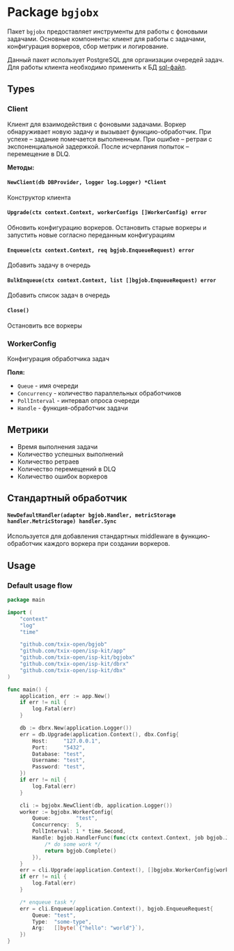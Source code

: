 # Package `bgjobx`

Пакет `bgjobx` предоставляет инструменты для работы с фоновыми задачами. Основные компоненты: клиент для работы с
задачами, конфигурация воркеров, сбор метрик и логирование.

Данный пакет использует PostgreSQL для организации очередей задач. Для работы клиента необходимо применить к БД [sql-файл](./migration/20220705201051_bgjob.sql).

## Types

### Client

Клиент для взаимодействия с фоновыми задачами. Воркер обнаруживает новую задачу и вызывает функцию-обработчик. При
успехе – задание помечается выполненным. При ошибке – ретраи с экспоненциальной задержкой. После исчерпания попыток –
перемещение в DLQ.

**Методы:**

#### `NewClient(db DBProvider, logger log.Logger) *Client`

Конструктор клиента

#### `Upgrade(ctx context.Context, workerConfigs []WorkerConfig) error`

Обновить конфигурацию воркеров. Остановить старые воркеры и запустить новые согласно переданным конфигурациям

#### `Enqueue(ctx context.Context, req bgjob.EnqueueRequest) error`

Добавить задачу в очередь

#### `BulkEnqueue(ctx context.Context, list []bgjob.EnqueueRequest) error`

Добавить список задач в очередь

#### `Close()`

Остановить все воркеры

### WorkerConfig

Конфигурация обработчика задач

**Поля:**

- `Queue` - имя очереди
- `Concurrency` - количество параллельных обработчиков
- `PollInterval` - интервал опроса очереди
- `Handle` - функция-обработчик задачи

## Метрики

- Время выполнения задачи
- Количество успешных выполнений
- Количество ретраев
- Количество перемещений в DLQ
- Количество ошибок воркеров

## Стандартный обработчик

#### `NewDefaultHandler(adapter bgjob.Handler, metricStorage handler.MetricStorage) handler.Sync`

Используется для добавления стандартных middleware в функцию-обработчик каждого воркера при создании воркеров.

## Usage

### Default usage flow

```go
package main

import (
	"context"
	"log"
	"time"

	"github.com/txix-open/bgjob"
	"github.com/txix-open/isp-kit/app"
	"github.com/txix-open/isp-kit/bgjobx"
	"github.com/txix-open/isp-kit/dbrx"
	"github.com/txix-open/isp-kit/dbx"
)

func main() {
	application, err := app.New()
	if err != nil {
		log.Fatal(err)
	}

	db := dbrx.New(application.Logger())
	err = db.Upgrade(application.Context(), dbx.Config{
		Host:     "127.0.0.1",
		Port:     "5432",
		Database: "test",
		Username: "test",
		Password: "test",
	})
	if err != nil {
		log.Fatal(err)
	}

	cli := bgjobx.NewClient(db, application.Logger())
	worker := bgjobx.WorkerConfig{
		Queue:        "test",
		Concurrency:  5,
		PollInterval: 1 * time.Second,
		Handle: bgjob.HandlerFunc(func(ctx context.Context, job bgjob.Job) bgjob.Result {
			/* do some work */
			return bgjob.Complete()
		}),
	}
	err = cli.Upgrade(application.Context(), []bgjobx.WorkerConfig{worker})
	if err != nil {
		log.Fatal(err)
	}

	/* enqueue task */
	err = cli.Enqueue(application.Context(), bgjob.EnqueueRequest{
		Queue: "test",
		Type:  "some-type",
		Arg:   []byte(`{"hello": "world"}`),
	})
}

```